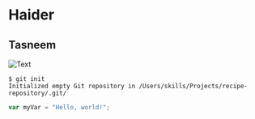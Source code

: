# Haider
## Tasneem

![Text](https://camo.githubusercontent.com/d8f7abcee9fdb2cded758cbff3b0b3036d4a4641bf58f0cb221aa3d4c1b17d93/68747470733a2f2f6f63746f6465782e6769746875622e636f6d2f696d616765732f79616b746f6361742e706e67)


```
$ git init
Initialized empty Git repository in /Users/skills/Projects/recipe-repository/.git/
```

``` javascript
var myVar = "Hello, world!";
```
